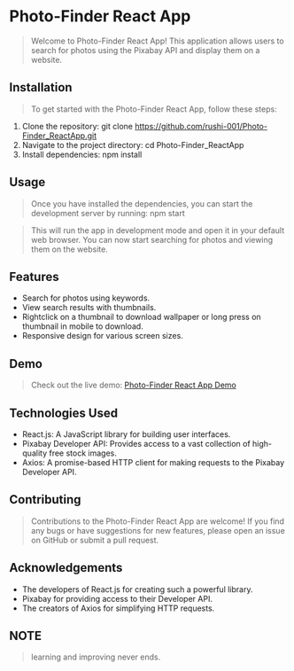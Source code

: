 # Photo-Finder React App

> Welcome to Photo-Finder React App! This application allows users to search for photos using the Pixabay API and display them on a website.

## Installation

> To get started with the Photo-Finder React App, follow these steps:

1. Clone the repository: git clone https://github.com/rushi-001/Photo-Finder_ReactApp.git
2. Navigate to the project directory: cd Photo-Finder_ReactApp
3. Install dependencies: npm install

## Usage

> Once you have installed the dependencies, you can start the development server by running: npm start

> This will run the app in development mode and open it in your default web browser. You can now start searching for photos and viewing them on the website.

## Features

- Search for photos using keywords.
- View search results with thumbnails.
- Rightclick on a thumbnail to download wallpaper or long press on thumbnail in mobile to download.
- Responsive design for various screen sizes.

## Demo

> Check out the live demo: [Photo-Finder React App Demo](https://photo-finder-by-rushi.onrender.com/)

## Technologies Used

- React.js: A JavaScript library for building user interfaces.
- Pixabay Developer API: Provides access to a vast collection of high-quality free stock images.
- Axios: A promise-based HTTP client for making requests to the Pixabay Developer API.

## Contributing

> Contributions to the Photo-Finder React App are welcome! If you find any bugs or have suggestions for new features, please open an issue on GitHub or submit a pull request.

## Acknowledgements

- The developers of React.js for creating such a powerful library.
- Pixabay for providing access to their Developer API.
- The creators of Axios for simplifying HTTP requests.

## NOTE

> learning and improving never ends.

